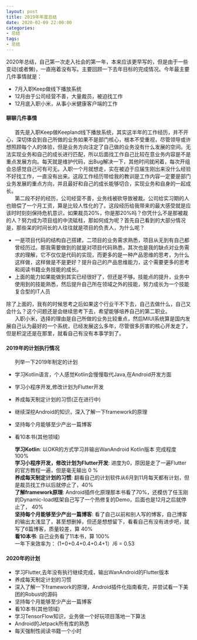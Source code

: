 ```yaml
---
layout: post
title: 2019年年度总结
date: 2020-02-09 22:00:00
categories: 
- 总结
tags:
- 总结
--- 
```


  2020年总结，自己第一次走入社会的第一年，本来应该更早写的，但是由于一些变动(或者懒)，一直拖着没有写。主要回顾一下去年目标的完成情况。今年最主要几件事情就是：
*  7月入职Keep做线下播放系统
* 12月由于公司经营不善，大量裁员，被迫找工作
* 12月底入职小米，从事小米健康客户端的工作

<!--more-->  

#### 聊聊几件事情
  &nbsp;&nbsp;&nbsp;&nbsp;&nbsp;&nbsp;首先是入职Keep做Keepland线下播放系统，其实这半年的工作经历，并不开心，深切体会到自己所做的业务如果不是部门核心，根本不受重视，尽管领导或许想照顾每个人的体验，但是业务方向注定了自己做的业务没有什么发展的空间。无法实现业务和自己的成长进行匹配，所以后面找工作自己比较在意业务内容是不是重点发展方向。每天就是维护代码，出Bug解决一下，其他时间就闲着，每次开组会总感觉自己可有可无。入职一个月就想走，实在被迫于应届生刚出来没什么经验不好找工作，一直没有出来。这段工作经历带给我的教训是工作内容一定要是部门业务发展的重点方向，并且最好和自己的成长能够切合，实现业务和自身的一起成长。  
  &nbsp;&nbsp;&nbsp;&nbsp;&nbsp;&nbsp;第二段不好的经历，公司经营不善，业务线被砍导致被裁。公司给实习期的人也赔偿了一个月工资，算是比较人性化的了。这段经历给我带来的最大感受就是应该时时刻刻保持危机意识，如果裁员20%，你是那20%吗？你凭什么不是那被裁的人？努力成为项目组的中流砥柱，那如何成为呢？首先自己看到的大部分情况是，那些呆的时间长的人往往就是项目的负责人，为什么呢？  
  * 一是项目代码的结构自己搭建，二项目的业务需求熟悉，项目从无到有自己都曾经历过。那我需要做到的就是对项目代码熟悉，其次也是我的缺点对业务需求的理解，它不仅仅是代码的实现，而更多的是一种产品思维的思考，为什么这样做，这样做是不是更好？提升自己的产品思维能力，这个需要更多的思考和阅读书籍业务技能的成长。
  * 上面的能力如果能做到其实已经很好了，但还是不够。技能点的提升，业务中使用到的技能熟悉，然后提升自己所在领域之外的技能，努力成长为一个技能复合型的IT人员  

  除了上面的，我有的时候思考之后如果这个行业干不下去，自己去做什么，自己又会什么？这个问题还是会继续思考下去，希望能够培养自己的第二职业。  
  &nbsp;&nbsp;&nbsp;&nbsp;&nbsp;&nbsp;入职小米，选择的理由是自己所做的业务比较重点，然后MIUI系统算是国内发展自己认为最好的一个系统，已经发展这么多年，尽管很多厉害的核心开发走了，但是积淀还是在那里，就看自己有没有本事学到了。  
#### 2019年的计划执行情况
  &nbsp;&nbsp;&nbsp;&nbsp;&nbsp;&nbsp;列举一下2019年制定的计划
* 学习Kotlin语言，个人感觉Kotlin会慢慢取代Java,在Android开发方面
* 学习小程序开发,修改计划为Flutter开发
* 养成每天制定计划的习惯(正在进行中)
* 继续深挖Android的知识，深入了解一下framework的原理
* 坚持每个月能够至少产出一篇博客
* 看10本书(其他领域)  

  **学习Kotlin**:  以OKR的方式学习并输出WanAndroid Kotlin版本 完成程度 100%  
  **学习小程序开发，修改计划为Flutter开发**: 进度为0，原因是走了一遍Flutter的官方教程一遍，但是毫无输出 0 %  
  **养成每天制定计划的习惯**: 翻看自己的计划软件从6月到11月每天都有计划，但是裁员找工作以后就停止了，40%  
  **了解framework原理**:  Android插件化原理那本书看了70%，还模仿了任玉刚的Dynamic-load框架自己写了一个热修复的Demo，后面也是12月之后就停止了， 40%  
  **坚持每个月能够至少产出一篇博客**: 看了自己以前和别人写的博客，自己博客的输出太浅显了，甚至想删掉，但还是想想留下，看看自己有没有进步吧，就写了6篇博客，质量较差，算 40%  
  **看10本书**: 自己业务看了11本书，算 100%  
一年下来效率为： (1+0+0.4+0.4+0.4+1）/6 = 0.53  
#### 2020年的计划  
* 学习Flutter,去年没有执行继续完成，输出WanAndroid的Flutter版本  
* 养成每天制定计划的习惯
* 深入了解一下framework的原理，Android插件化指南看完，并尝试看一下美团的Robust的源码
* 坚持每个月能够至少产出一篇博客  
* 看10本书(其他领域)
* 学习TensorFlow知识，业务做一个好玩项目落地一下算法  
* Android的Jetpack所有库的熟悉
* 每天强制性阅读书籍一个小时


  



